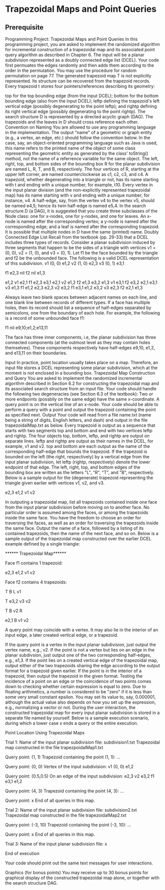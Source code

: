 # Trapezoidal Maps and Point Queries

## Prerequisite


Programming Project: Trapezoidal Maps and Point Queries
In this programming project, you are asked to implement the randomized algorithm for incremental construction of a trapezoidal map and its associated point query algorithm as described in Chapter 6. The input will be a planar subdivision represented as a doubly connected edge list (DCEL). Your code first permuates the edges randomly and then adds them according to the order in the permutation. You may use the procedure for random permutation on page 77.
The generated trapezoid map T is not explicitly represented. Its structure can be recovered from the trapezoid records. Every trapezoid t stores four pointers/references describing its geometry:

top for the top bounding edge (from the input DCEL);
bottom for the bottom bounding edge (also from the input DCEL);
leftp defining the trapezoid's left vertical edge (possibly degenerating to the point leftp); and
rightp defining its right vertical edge (possibly degenerating to the point rightp).
The search structure D is represented by a directed acyclic graph (DAG). The trapezoids and the leaves in D should cross reference each other.
Convention on Naming
You are allowed to use any programming language in the implementation. The output "name" of a geometric or graph entity (e.g., a vertex, an edge, etc.) should follow the convention below. In the case, say, an object-oriented programming language such as Java is used, this name refers to the printed name of the object of some class representing the geometric entity as generated by the class' toString() method, not the name of a referrence variable for the same object.
The left, right, top, and bottom sides of the bounding box R for the planar subdivision are named L, R, T, and B, respectively.
The four vertices of R, starting at the upper left corner, are named counterclockwise as c1, c2, c3, and c4.
A trapezoid, whether degenerating into a triangle or not, has its name starting with t and ending with a unique number, for example, t10.
Every vertex in the input planar division (and the non-explicitly represented trapezoidal map) has its name starting with v and ending with a unique number, for instance, v4.
A half-edge, say, from the vertex v4 to the vertex v5, should be named e4,5; hence its twin half-edge is named e5,4.
In the search structure D (a DAG), it is suggested that you create three subclasses of the Node class: one for x-nodes, one for y-nodes, and one for leaves. An x-node is named after the corresponding vertex; a y-node is named after the corresponding edge; and a leaf is named after the corresponding trapezoid. It is possible that multiple nodes in D have the same (printed) name.
Doubly Connected Edge List
Recall from the textbook (pp. 29-33) that a DCEL includes three types of records. Consider a planar subdivision induced by three segments that happen to be the sides of a triangle with vertices v1 = (0, 0), v2 = (1, 0), and v3 = (0, 1). Let f1 be the face bounded by the triangle and f2 be the unbounded face. The following is a valid DCEL representation of this subdivision.
v1 (0, 0) e1,2
v2 (1, 0) e2,3
v3 (0, 1) e3,1

f1 e2,3 nil
f2 nil e1,3

e1,2 v1 e2,1 f1 e2,3 e3,1
e2,1 v2 e1,2 f2 e1,3 e3,2
e1,3 v1 e3,1 f2 e3,2 e2,1
e3,1 v3 e1,3 f1 e1,2 e2,3
e2,3 v2 e3,2 f1 e3,1 e1,2
e3,2 v3 e2,3 f2 e2,1 e1,3

Always leave two blank spaces between adjacent names on each line, and one blank line between records of different types. If a face has multiple holes, then its record should list a sequence of half-edges separated by semicolons, one from the boundary of each hole. For example, the following is a record of some unbounded face f1:

f1 nil e9,10;e1,2;e13,11

The face has three inner components, i.e, the planar subdivision has three connected components (at the outmost level as they may contain holes themselves). These components respectively have half-edges e9,10, e1,2, and e13,11 on their boundaries.

Input
In practice, point location usually takes place on a map. Therefore, an input file stores a DCEL representing some planar subdivision, which at the moment is not enclosed in a bounding box.
Trapezoidal Map Construction and Query
You are asked to implement the randomized incremental algorithm described in Section 6.2 for constructing the trapezoidal map and its associated search structure from an input file. Your code should handle the following two degeneracies (see Section 6.3 of the textbook):
Two or more endpoints (possbily on the same edge) have the same x-coordinate.
A query point is on the vertical line of an x-node.
Your code should be able to perform a query with a point and output the trapezoid containing the point as specified next.
Output
Your code will read from a file name.txt (name being a string of digits, English letters, and dash) and output in the file trapezoidalMap.txt as below. Every trapezoid is output as a sequence that starts with two segments top and bottom and end with two vertices leftp and rightp.
The four objects top, bottom, leftp, and rightp are output on separate lines.
leftp and rightp are output as their names in the DCEL, for example, v1 and v2.
top and bottom are each output as the name of the corresponding half-edge that bounds the trapezoid.
If the trapezoid is bounded on the left (the right, respectively) by a vertical edge from the input planar subdivision, let leftp (rightp, respectively) denote the lower endpoint of that edge.
The left, right, top, and bottom edges of the bounding box are written as the letters "L", "R", "T", and "B", respectively.
Below is a sample output for the (degenerate) trapezoid representing the triangle given earlier with vertices v1, v2, and v3.

e2,3
e1,2
v1
v2

In outputing a trapezoidal map, list all trapezoids contained inside one face from the input planar subdivision before moving on to another face. No particular order is assumed among the faces, or among the trapezoids inside the same face. You have the freedom to choose an order for traversing the faces, as well as an order for traversing the trapezoids inside the same face. Output the name of a face, followed by a listing of its contained trapezoids, then the name of the next face, and so on. Below is a sample output of the trapezoidal map constructed over the earlier DCEL example defined by a single triangle:


****** Trapezoidal Map******

Face f1 contains 1 trapezoid:

e2,3
e1,2
v1
v2


Face f2 contains 4 trapezoids:

T
B
L
v1

T
e3,2
v3
v2

T
B
v2
R

e2,1
B
v1
v2


A query point may coincide with a vertex. It may also lie in the interior of an input edge, a later created vertical edge, or a trapezoid.

If the query point is a vertex in the input planar subdivision, just output the vertex name, e.g., v2.
If the point is not a vertex but lies on an edge in the planar subdivsion, just output one of the two corresponding half-edges, e.g., e1,3.
If the point lies on a created vertical edge of the trapezoidal map, output either of the two trapezoids sharing the edge according to the output format for a trapezoid given earlier.
If the point is in the interior of a trapezoid, then output the trapezoid in the given format.
Testing the incidence of a point on an edge or the coincidence of two points comes down to checking whether certain expression is equal to zero. Due to floating arithmetics, a number is considered to be "zero" if it is less than some very small constant epsilon. You may set its value to, say, 0.000001, although the actual value also depends on how you set up the expression, e.g., normalizing a vector or not.
During the user interaction, the constructed trapezoidal map for every input planar subdivision is stored in a separate file named by yourself. Below is a sample execution scenario, during which a lower case x ends a query or the entire execution.

Point Location Using Trapezoidal Maps

Trial 1:
Name of the input planar subdivision file: subdivision1.txt
Trapezoidal map constructed in the file trapezpoidalMap1.txt

Query point: (1, 1)
Trapezoid containing the point (1, 1):
...

Query point: (0, 0)
Vertex of the input subdivision:
v1 (0, 0) e1,2

Query point: (0.5,0.5)
On an edge of the input subdivision:
e2,3 v2 e3,2 f1 e3,1 e1,2

Query point: (4, 3)
Trapezoid containing the point (4, 3):
...

Query point: x
End of all queries in this map.


Trial 2:
Name of the input planar subdivision file: subdivision2.txt
Trapezoidal map constructed in the file trapezoidalMap2.txt

Query point: (-3, 10)
Trapezoid containing the point (-3, 10):
...

Query point: x
End of all queries in this map.


Trial 3:
Name of the input planar subdivision file: x


End of execution


Your code should print out the same text messages for user interactions.

Graphics (for bonus points)
You may receive up to 30 bonus points for graphical display of the constructed trapezoidal map alone, or together with the search structure DAG.